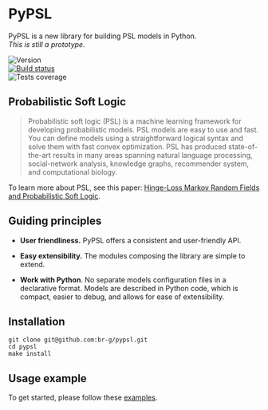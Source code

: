 # PyPSL

PyPSL is a new library for building PSL models in Python.    
*This is still a prototype.*

![Version](http://img.shields.io/badge/version-0.0.1-blue.svg)     
[![Build status](http://ec2-54-93-95-13.eu-central-1.compute.amazonaws.com/jenkins/buildStatus/icon?job=pypsl_fork%2Fmaster)](http://ec2-54-93-95-13.eu-central-1.compute.amazonaws.com/jenkins/job/pypsl_fork/)     
![Tests coverage](https://s3.eu-central-1.amazonaws.com/pypsl-public/cov_master.svg)

## Probabilistic Soft Logic

> Probabilistic soft logic (PSL) is a machine learning framework for developing probabilistic models. PSL models are easy to use and fast. You can define models using a straightforward logical syntax and solve them with fast convex optimization. PSL has produced state-of-the-art results in many areas spanning natural language processing, social-network analysis, knowledge graphs, recommender system, and computational biology.

To learn more about PSL, see this paper: [Hinge-Loss Markov Random Fields
and Probabilistic Soft Logic](http://www.jmlr.org/papers/volume18/15-631/15-631.pdf).

## Guiding principles

- __User friendliness.__ PyPSL offers a consistent and user-friendly API.

- __Easy extensibility.__ The modules composing the library are simple to extend.

- __Work with Python__. No separate models configuration files in a declarative format. Models are described in Python code, which is compact, easier to debug, and allows for ease of extensibility.

## Installation

```
git clone git@github.com:br-g/pypsl.git
cd pypsl
make install
```

## Usage example
To get started, please follow these [examples](https://github.com/br-g/pypsl/tree/master/examples).
